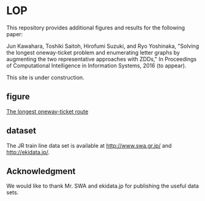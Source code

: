 # LOP

This repository provides additional figures and results for the following paper:

Jun Kawahara, Toshiki Saitoh, Hirofumi Suzuki, and Ryo Yoshinaka,
"Solving the longest oneway-ticket problem and enumerating letter graphs by augmenting the two representative approaches with ZDDs,"
In Proceedings of Computational Intelligence in Information Systems, 2016 (to appear).

This site is under construction.

## figure

[The longest oneway-ticket route](https://github.com/junkawahara/LOP/LOP.pdf)

## dataset

The JR train line data set is available at http://www.swa.gr.jp/ and http://ekidata.jp/.

## Acknowledgment

We would like to thank Mr. SWA and ekidata.jp for publishing the useful data sets.

